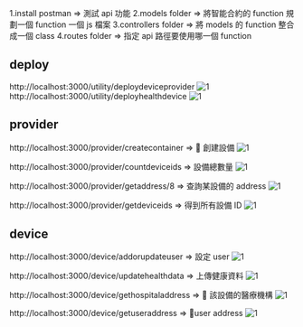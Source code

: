 1.install postman => 測試 api 功能
2.models folder => 將智能合約的 function 規劃一個 function 一個 js 檔案
3.controllers folder => 將 models 的 function 整合成一個 class
4.routes folder => 指定 api 路徑要使用哪一個 function

## deploy

http://localhost:3000/utility/deploydeviceprovider
![1](deploydeviceprovider.png)
http://localhost:3000/utility/deployhealthdevice
![1](deployhealthdevice.png)

## provider

http://localhost:3000/provider/createcontainer =>  創建設備
![1](createcontainer.png)

http://localhost:3000/provider/countdeviceids => 設備總數量
![1](countdeviceids.png)

http://localhost:3000/provider/getaddress/8 => 查詢某設備的 address
![1](getaddress.png)

http://localhost:3000/provider/getdeviceids => 得到所有設備 ID
![1](getdeviceids.png)

## device

http://localhost:3000/device/addorupdateuser => 設定 user
![1](addorupdateuser.png)

http://localhost:3000/device/updatehealthdata => 上傳健康資料
![1](updatehealthdata.png)

http://localhost:3000/device/gethospitaladdress =>  該設備的醫療機構
![1](gethospitaladdress.png)

http://localhost:3000/device/getuseraddress => user address
![1](getUserAddress.png)
